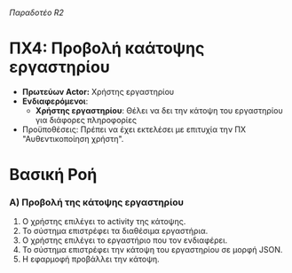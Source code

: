 ###### Παραδοτέο R2

# ΠΧ4: Προβολή καάτοψης εργαστηρίου

* **Πρωτεύων Actor:** Χρήστης εργαστηρίου
* **Ενδιαφερόμενοι**:
    * **Χρήστης εργαστηρίου**: Θέλει να δει την κάτοψη του εργαστηρίου για διάφορες πληροφορίες
* Προϋποθέσεις: Πρέπει να έχει εκτελέσει με επιτυχία την ΠΧ "Αυθεντικοποίηση χρήστη".

# Βασική Ροή

### Α) Προβολή της κάτοψης εργαστηρίου

1. Ο χρήστης επιλέγει το activity της κάτοψης.
2. Το σύστημα επιστρέφει τα διαθέσιμα εργαστήρια.
3. Ο χρήστης επιλέγει το εργαστήριο που τον ενδιαφέρει.
4. Το σύστημα επιστρέφει την κάτοψη του εργαστηρίου σε μορφή JSON.
5. Η εφαρμοφή προβάλλει την κάτοψη.